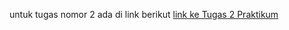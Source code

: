 untuk tugas nomor 2 ada di link berikut 
[link ke Tugas 2 Praktikum](https://github.com/pardi123/Frontend-Fundamental/tree/latihan-materi1)
